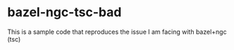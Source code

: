 # bazel-ngc-tsc-bad
This is a sample code that reproduces the issue I am facing with bazel+ngc (tsc)
